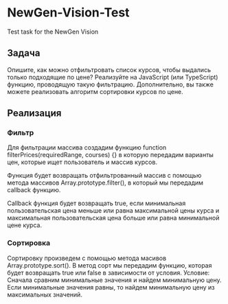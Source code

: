 # NewGen-Vision-Test
Test task for the NewGen Vision

## Задача
Опишите, как можно отфильтровать список курсов, чтобы выдались только подходящие по цене? 
Реализуйте на JavaScript (или TypeScript) функцию, проводящую такую фильтрацию. 
Дополнительно, вы также можете реализовать алгоритм сортировки курсов по цене.

## Реализация

### Фильтр
Для фильтрации массива создадим функцию function filterPrices(requiredRange, courses) {}
в которую передадим варианты цен, которые ищет пользователь и массив курсов.

Функция будет возвращать отфильтрованный массив с помощью метода массивов Array.prototype.filter(),
в который мы передадим callback функцию.

Сallback функция будет возвращать true, 
если минимальная пользовательская цена меньше или равна максимальной цены курса
и максимальная пользовательская цена больше или равна минимальной цене курса.

### Сортировка
Сортировку произведем с помощью метода масивов Array.prototype.sort().
В метод сорт мы передадим функцию, которая будет возвращать true или false в зависимости от условия.
Условие: Сначала сравним минимальные значения и найдем минимальную цену. Если минимальные значения равны, 
то найдем минимальную цену из максимальных значений.





